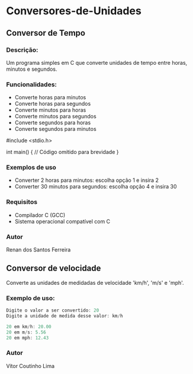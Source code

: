 # Conversores-de-Unidades
## Conversor de Tempo

### Descrição:

Um programa simples em C que converte unidades de tempo entre horas, minutos e segundos.

### Funcionalidades:

- Converte horas para minutos
- Converte horas para segundos
- Converte minutos para horas
- Converte minutos para segundos
- Converte segundos para horas
- Converte segundos para minutos

#include <stdio.h>

int main() {
    // Código omitido para brevidade
}


### Exemplos de uso

- Converter 2 horas para minutos: escolha opção 1 e insira 2
- Converter 30 minutos para segundos: escolha opção 4 e insira 30

### Requisitos

- Compilador C (GCC)
- Sistema operacional compatível com C

### Autor

Renan dos Santos Ferreira

## Conversor de velocidade

Converte as unidades de medidadas de velocidade 'km/h', 'm/s' e 'mph'.

### Exemplo de uso:
```C
Digite o valor a ser convertido: 20
Digite a unidade de medida desse valor: km/h

20 em km/h: 20.00
20 em m/s: 5.56
20 em mph: 12.43
```

### Autor
Vítor Coutinho Lima
